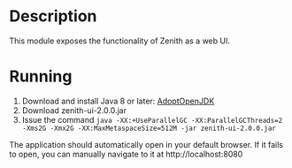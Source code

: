 # Description
This module exposes the functionality of Zenith as a web UI.

# Running
1. Download and install Java 8 or later: [AdoptOpenJDK](https://adoptopenjdk.net/)
2. Download zenith-ui-2.0.0.jar
3. Issue the command `java -XX:+UseParallelGC -XX:ParallelGCThreads=2 -Xms2G -Xmx2G -XX:MaxMetaspaceSize=512M -jar zenith-ui-2.0.0.jar`

The application should automatically open in your default browser.  If it fails to open, you can manually navigate to it at http://localhost:8080
